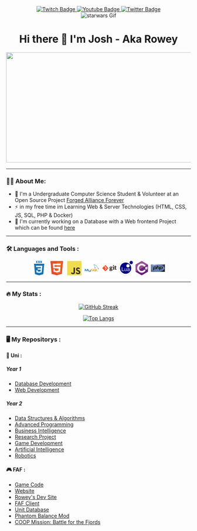 <div id="badges" align="center">
    <a href="https://www.twitch.tv/mr_rowey">
      <img src="https://img.shields.io/badge/Twitch-purple?style=for-the-badge&logo=twitch&logoColor=white" alt="Twitch Badge"/>
    </a>
    <a href="https://www.youtube.com/channel/UCXIoQ_KILaTNW9mb7toC6Mg">
      <img src="https://img.shields.io/badge/YouTube-red?style=for-the-badge&logo=youtube&logoColor=white" alt="Youtube Badge"/>
    </a>
    <a href="https://twitter.com/MrRowey">
      <img src="https://img.shields.io/badge/Twitter-blue?style=for-the-badge&logo=twitter&logoColor=white" alt="Twitter Badge"/>
    </a>
</div>
<div id="header" align="center">
    <img src="https://media.giphy.com/media/26tPjBzCXOx4sy520/giphy.gif" alt="starwars Gif" width="100">
</div>
<h1 align="center">
  Hi there 👋 I'm Josh - Aka Rowey
</h1>
<div align="center">
  <img src="https://media.giphy.com/media/dWesBcTLavkZuG35MI/giphy.gif" width="600" height="300"/>
</div>

---

### :man_technologist: About Me:
- :telescope: I'm a Undergraduate Computer Science Student & Volunteer at an Open Source Project [Forged Alliance Forever](https://github.com/FAForever)
- :zap: in my free time im Learning Web & Server Technologies (HTML, CSS, JS, SQL, PHP & Docker)
- :seedling: I'm currently working on a Database with a Web frontend Project which can be found [here](https://github.com/MrRowey/FAF-Tourney-Data-DB)

---

### :hammer_and_wrench: Languages and Tools :

<div align="center">
  <img src="https://github.com/devicons/devicon/blob/master/icons/css3/css3-plain-wordmark.svg"  title="CSS3" alt="CSS" width="40" height="40"/>&nbsp;
  <img src="https://github.com/devicons/devicon/blob/master/icons/html5/html5-original.svg" title="HTML5" alt="HTML" width="40" height="40"/>&nbsp;
  <img src="https://github.com/devicons/devicon/blob/master/icons/javascript/javascript-original.svg" title="JavaScript" alt="JavaScript" width="40" height="40"/>&nbsp;
  <img src="https://github.com/devicons/devicon/blob/master/icons/mysql/mysql-original-wordmark.svg" title="MySQL"  alt="MySQL" width="40" height="40"/>&nbsp;
  <img src="https://github.com/devicons/devicon/blob/master/icons/git/git-original-wordmark.svg" title="Git" **alt="Git" width="40" height="40"/>
  <img src="https://github.com/devicons/devicon/blob/master/icons/lua/lua-original-wordmark.svg" title="Lua" **alt="Lua" width="40" height="40"/>
  <img src="https://github.com/devicons/devicon/blob/master/icons/csharp/csharp-original.svg" title="C#" **alt="C#" width="40" height="40"/>
  <img src="https://github.com/devicons/devicon/blob/master/icons/php/php-original.svg" title="PHP" **alt="PHP" width="40" height="40"/>
</div>

---

### :fire: My Stats :
<div align="center">

[![GitHub Streak](http://github-readme-streak-stats.herokuapp.com?user=mrrowey&theme=cobalt&hide_border=true&date_format=M%20j%5B%2C%20Y%5D)](https://git.io/streak-stats)

[![Top Langs](https://github-readme-stats.vercel.app/api/top-langs/?username=MrRowey&theme=cobalt&hide_border=true&layout=compact)](https://github.com/anuraghazra/github-readme-stats)

</div>
    
---

### 🖥️ My Repositorys :

#### 🏫 Uni :
##### Year 1
- [Database Development](https://github.com/MrRowey/GlazeSure)
- [Web Development](https://github.com/MrRowey/SNT-Antiques)
##### Year 2
- [Data Structures & Algorithms](https://github.com/MrRowey/Uni-Data-Structures-Algorithms)
- [Advanced Programming](https://github.com/MrRowey/Uni-Advanced-Programming)
- [Business Intelligence](https://github.com/MrRowey/Uni-Business-Intelligence)
- [Research Project](https://github.com/MrRowey/Uni-Research-Project)
- [Game Development](https://github.com/MrRowey/Uni-Games-Development)
- [Artificial Intelligence](https://github.com/MrRowey/Uni-Artificial-Intelligence)
- [Robotics]()

#### 🎮 FAF :
- [Game Code](https://github.com/MrRowey/Local-FA)
- [Website](https://github.com/FAForever/website)
- [Rowey's Dev Site](https://github.com/MrRowey/Roweys-FAF-Development-site)
- [FAF Client](https://github.com/MrRowey/downlords-faf-client)
- [Unit Database](https://github.com/MrRowey/UnitDB)
- [Phantom Balance Mod](https://github.com/MrRowey/PhantomBalance)
- [COOP Mission: Battle for the Fjords](https://github.com/MrRowey/battle-for-the-fjords)
